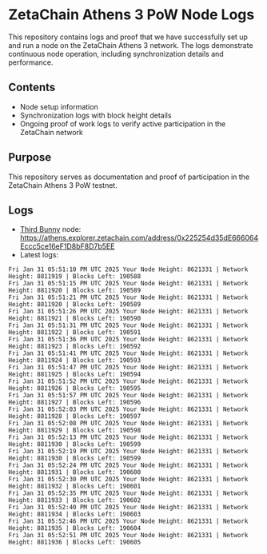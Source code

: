 # ZetaChain Athens 3 PoW Node Logs
This repository contains logs and proof that we have successfully set up and run a node on the ZetaChain Athens 3 network. The logs demonstrate continuous node operation, including synchronization details and performance.

## Contents
- Node setup information
- Synchronization logs with block height details
- Ongoing proof of work logs to verify active participation in the ZetaChain network

## Purpose
This repository serves as documentation and proof of participation in the ZetaChain Athens 3 PoW testnet.

## Logs

- [Third Bunny](https://thirdbunny.xyz/) node: https://athens.explorer.zetachain.com/address/0x225254d35dE666064Eccc5ce16eF1D8bF8D7b5EE
- Latest logs:
```
Fri Jan 31 05:51:10 PM UTC 2025 Your Node Height: 8621331 | Network Height: 8811919 | Blocks Left: 190588
Fri Jan 31 05:51:15 PM UTC 2025 Your Node Height: 8621331 | Network Height: 8811920 | Blocks Left: 190589
Fri Jan 31 05:51:21 PM UTC 2025 Your Node Height: 8621331 | Network Height: 8811920 | Blocks Left: 190589
Fri Jan 31 05:51:26 PM UTC 2025 Your Node Height: 8621331 | Network Height: 8811921 | Blocks Left: 190590
Fri Jan 31 05:51:31 PM UTC 2025 Your Node Height: 8621331 | Network Height: 8811922 | Blocks Left: 190591
Fri Jan 31 05:51:36 PM UTC 2025 Your Node Height: 8621331 | Network Height: 8811923 | Blocks Left: 190592
Fri Jan 31 05:51:41 PM UTC 2025 Your Node Height: 8621331 | Network Height: 8811924 | Blocks Left: 190593
Fri Jan 31 05:51:47 PM UTC 2025 Your Node Height: 8621331 | Network Height: 8811925 | Blocks Left: 190594
Fri Jan 31 05:51:52 PM UTC 2025 Your Node Height: 8621331 | Network Height: 8811926 | Blocks Left: 190595
Fri Jan 31 05:51:57 PM UTC 2025 Your Node Height: 8621331 | Network Height: 8811927 | Blocks Left: 190596
Fri Jan 31 05:52:03 PM UTC 2025 Your Node Height: 8621331 | Network Height: 8811928 | Blocks Left: 190597
Fri Jan 31 05:52:08 PM UTC 2025 Your Node Height: 8621331 | Network Height: 8811929 | Blocks Left: 190598
Fri Jan 31 05:52:13 PM UTC 2025 Your Node Height: 8621331 | Network Height: 8811930 | Blocks Left: 190599
Fri Jan 31 05:52:19 PM UTC 2025 Your Node Height: 8621331 | Network Height: 8811930 | Blocks Left: 190599
Fri Jan 31 05:52:24 PM UTC 2025 Your Node Height: 8621331 | Network Height: 8811931 | Blocks Left: 190600
Fri Jan 31 05:52:30 PM UTC 2025 Your Node Height: 8621331 | Network Height: 8811932 | Blocks Left: 190601
Fri Jan 31 05:52:35 PM UTC 2025 Your Node Height: 8621331 | Network Height: 8811933 | Blocks Left: 190602
Fri Jan 31 05:52:40 PM UTC 2025 Your Node Height: 8621331 | Network Height: 8811934 | Blocks Left: 190603
Fri Jan 31 05:52:46 PM UTC 2025 Your Node Height: 8621331 | Network Height: 8811935 | Blocks Left: 190604
Fri Jan 31 05:52:51 PM UTC 2025 Your Node Height: 8621331 | Network Height: 8811936 | Blocks Left: 190605
```
